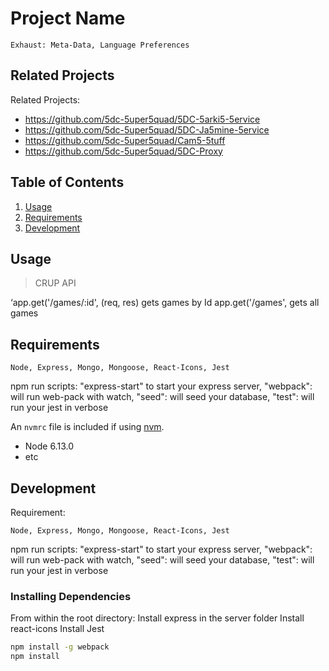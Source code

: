 # Project Name

>

	Exhaust: Meta-Data, Language Preferences 




## Related Projects
Related Projects: 

  - https://github.com/5dc-5uper5quad/5DC-5arki5-5ervice
  - https://github.com/5dc-5uper5quad/5DC-Ja5mine-5ervice
  - https://github.com/5dc-5uper5quad/Cam5-5tuff
  - https://github.com/5dc-5uper5quad/5DC-Proxy

## Table of Contents

1. [Usage](#Usage)
1. [Requirements](#requirements)
1. [Development](#development)

## Usage

> CRUP API

‘app.get('/games/:id', (req, res) gets games by Id
app.get('/games',  gets all games


## Requirements


	Node, Express, Mongo, Mongoose, React-Icons, Jest
  npm run scripts: 
	"express-start" to start your express server,
        "webpack": will run web-pack with watch, 
        "seed":  will seed your database,
        "test":  will run your jest in verbose


An `nvmrc` file is included if using [nvm](https://github.com/creationix/nvm).

- Node 6.13.0
- etc

## Development
Requirement: 

	Node, Express, Mongo, Mongoose, React-Icons, Jest
  npm run scripts: 
	"express-start" to start your express server,
        "webpack": will run web-pack with watch, 
        "seed":  will seed your database,
        "test":  will run your jest in verbose


### Installing Dependencies

From within the root directory:
Install express in the server folder
Install react-icons 
Install Jest 

```sh
npm install -g webpack
npm install
```

